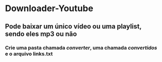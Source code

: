 # Downloader-Youtube

## Pode baixar um único vídeo ou uma playlist, sendo eles mp3 ou não

### Crie uma pasta chamada *converter*, uma chamada *convertidos* e o arquivo links.txt

